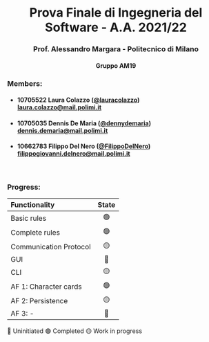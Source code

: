 <h1 align="center"> 
  Prova Finale di Ingegneria del Software - A.A. 2021/22
</h1>
<h3 align="center">
  Prof. Alessandro Margara - Politecnico di Milano
</h3>
<h4 align="center">
  Gruppo AM19
</h4>

### Members:
* #### 10705522     Laura Colazzo ([@lauracolazzo](https://github.com/lauracolazzo)) <br>laura.colazzo@mail.polimi.it
* #### 10705035     Dennis De Maria ([@dennydemaria](https://github.com/dennydemaria)) <br>dennis.demaria@mail.polimi.it
* #### 10662783     Filippo Del Nero ([@FilippoDelNero](https://github.com/FilippoDelNero)) <br>filippogiovanni.delnero@mail.polimi.it
<br>

### Progress:


| Functionality          |State                                        |
|:-----------------------|:-------------------------------------------:|
| Basic rules            | 🟢 |
| Complete rules         | 🟢 |
| Communication Protocol | 🟡 |
| GUI                    | 🔴 |
| CLI                    | 🟡 |
| AF 1: Character cards  | 🟢 |
| AF 2: Persistence      | 🟡 |
| AF 3: -                | 🔴 |


🔴 Uninitiated
🟢 Completed
🟡 Work in progress
